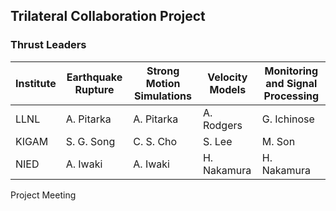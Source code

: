 ## Trilateral Collaboration Project


### Thrust Leaders

| Institute | Earthquake Rupture | Strong Motion Simulations | Velocity Models | Monitoring and Signal Processing |
| --------- | ---------- | ---------- | ----------- | ----------- |
| LLNL      | A. Pitarka | A. Pitarka | A. Rodgers  | G. Ichinose |
| KIGAM     | S. G. Song | C. S. Cho  | S. Lee      | M. Son      |
| NIED      | A. Iwaki   | A. Iwaki   | H. Nakamura | H. Nakamura |

Project Meeting
